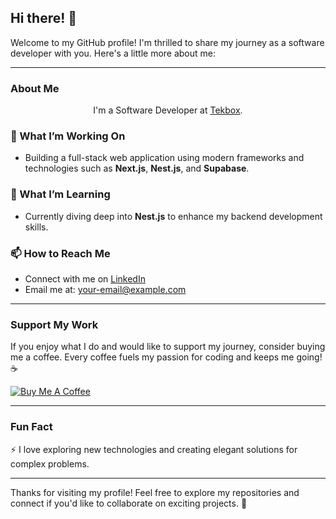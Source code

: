 ## Hi there! 👋

Welcome to my GitHub profile! I'm thrilled to share my journey as a software developer with you. Here's a little more about me:

<hr />

### About Me

<div align="center">
  <p>I'm a Software Developer at <a href="https://www.tekbox.com.au/" target="_blank">Tekbox</a>.</p>
</div>

### 🔭 What I’m Working On
- Building a full-stack web application using modern frameworks and technologies such as **Next.js**, **Nest.js**, and **Supabase**.

### 🌱 What I’m Learning
- Currently diving deep into **Nest.js** to enhance my backend development skills.

### 📫 How to Reach Me
- Connect with me on [LinkedIn]([https://www.linkedin.com/in/your-link-here](https://www.linkedin.com/in/tuguldur-gantumur-6630831b8/))
- Email me at: [your-email@example.com](mailto:toby.gantumur@gmail.com)

<hr />

### Support My Work
If you enjoy what I do and would like to support my journey, consider buying me a coffee. Every coffee fuels my passion for coding and keeps me going! ☕

<a href="https://www.buymeacoffee.com/gtrtuugii" target="_blank">
  <img src="https://img.buymeacoffee.com/button-api/?text=Buy me a coffee&emoji=☕&slug=gtrtuugii&button_colour=FFDD00&font_colour=000000&font_family=Arial&outline_colour=000000&coffee_colour=ffffff" alt="Buy Me A Coffee" />
</a>

<hr />

### Fun Fact
⚡ I love exploring new technologies and creating elegant solutions for complex problems.

---

Thanks for visiting my profile! Feel free to explore my repositories and connect if you'd like to collaborate on exciting projects. 🚀

